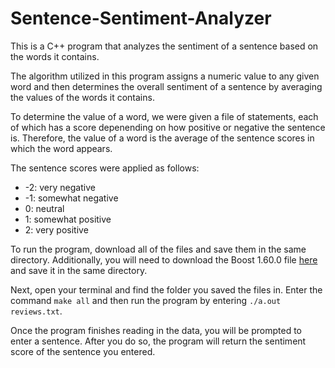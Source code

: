# Sentence-Sentiment-Analyzer
This is a C++ program that analyzes the sentiment of a sentence based on the words it contains.

The algorithm utilized in this program assigns a numeric value to any given word and then determines the overall sentiment of a sentence by averaging the values of the words it contains. 

To determine the value of a word, we were given a file of statements, each of which has a score depenending on how positive or negative the sentence is. Therefore, the value of a word is the average of the sentence scores in which the word appears. 

The sentence scores were applied as follows:  
   * -2: very negative  
   * -1: somewhat negative   
   * 0: neutral  
   * 1: somewhat positive  
   * 2: very positive  

To run the program, download all of the files and save them in the same directory. Additionally, you will need to download the Boost 1.60.0 file [here](https://www.boost.org/users/history/version_1_60_0.html) and save it in the same directory.

Next, open your terminal and find the folder you saved the files in. Enter the command `make all` and then run the program by entering `./a.out reviews.txt`.

Once the program finishes reading in the data, you will be prompted to enter a sentence. After you do so, the program will return the sentiment score of the sentence you entered. 
